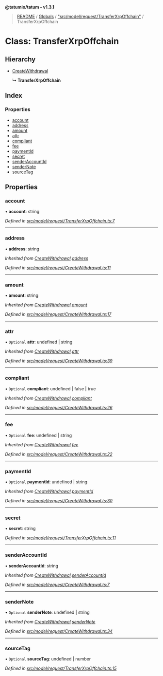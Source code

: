 **@tatumio/tatum - v1.3.1**

> [README](../README.md) / [Globals](../globals.md) / ["src/model/request/TransferXrpOffchain"](../modules/_src_model_request_transferxrpoffchain_.md) / TransferXrpOffchain

# Class: TransferXrpOffchain

## Hierarchy

* [CreateWithdrawal](_src_model_request_createwithdrawal_.createwithdrawal.md)

  ↳ **TransferXrpOffchain**

## Index

### Properties

* [account](_src_model_request_transferxrpoffchain_.transferxrpoffchain.md#account)
* [address](_src_model_request_transferxrpoffchain_.transferxrpoffchain.md#address)
* [amount](_src_model_request_transferxrpoffchain_.transferxrpoffchain.md#amount)
* [attr](_src_model_request_transferxrpoffchain_.transferxrpoffchain.md#attr)
* [compliant](_src_model_request_transferxrpoffchain_.transferxrpoffchain.md#compliant)
* [fee](_src_model_request_transferxrpoffchain_.transferxrpoffchain.md#fee)
* [paymentId](_src_model_request_transferxrpoffchain_.transferxrpoffchain.md#paymentid)
* [secret](_src_model_request_transferxrpoffchain_.transferxrpoffchain.md#secret)
* [senderAccountId](_src_model_request_transferxrpoffchain_.transferxrpoffchain.md#senderaccountid)
* [senderNote](_src_model_request_transferxrpoffchain_.transferxrpoffchain.md#sendernote)
* [sourceTag](_src_model_request_transferxrpoffchain_.transferxrpoffchain.md#sourcetag)

## Properties

### account

•  **account**: string

*Defined in [src/model/request/TransferXrpOffchain.ts:7](https://github.com/tatumio/tatum-js/blob/8f0f126/src/model/request/TransferXrpOffchain.ts#L7)*

___

### address

•  **address**: string

*Inherited from [CreateWithdrawal](_src_model_request_createwithdrawal_.createwithdrawal.md).[address](_src_model_request_createwithdrawal_.createwithdrawal.md#address)*

*Defined in [src/model/request/CreateWithdrawal.ts:11](https://github.com/tatumio/tatum-js/blob/8f0f126/src/model/request/CreateWithdrawal.ts#L11)*

___

### amount

•  **amount**: string

*Inherited from [CreateWithdrawal](_src_model_request_createwithdrawal_.createwithdrawal.md).[amount](_src_model_request_createwithdrawal_.createwithdrawal.md#amount)*

*Defined in [src/model/request/CreateWithdrawal.ts:17](https://github.com/tatumio/tatum-js/blob/8f0f126/src/model/request/CreateWithdrawal.ts#L17)*

___

### attr

• `Optional` **attr**: undefined \| string

*Inherited from [CreateWithdrawal](_src_model_request_createwithdrawal_.createwithdrawal.md).[attr](_src_model_request_createwithdrawal_.createwithdrawal.md#attr)*

*Defined in [src/model/request/CreateWithdrawal.ts:39](https://github.com/tatumio/tatum-js/blob/8f0f126/src/model/request/CreateWithdrawal.ts#L39)*

___

### compliant

• `Optional` **compliant**: undefined \| false \| true

*Inherited from [CreateWithdrawal](_src_model_request_createwithdrawal_.createwithdrawal.md).[compliant](_src_model_request_createwithdrawal_.createwithdrawal.md#compliant)*

*Defined in [src/model/request/CreateWithdrawal.ts:26](https://github.com/tatumio/tatum-js/blob/8f0f126/src/model/request/CreateWithdrawal.ts#L26)*

___

### fee

• `Optional` **fee**: undefined \| string

*Inherited from [CreateWithdrawal](_src_model_request_createwithdrawal_.createwithdrawal.md).[fee](_src_model_request_createwithdrawal_.createwithdrawal.md#fee)*

*Defined in [src/model/request/CreateWithdrawal.ts:22](https://github.com/tatumio/tatum-js/blob/8f0f126/src/model/request/CreateWithdrawal.ts#L22)*

___

### paymentId

• `Optional` **paymentId**: undefined \| string

*Inherited from [CreateWithdrawal](_src_model_request_createwithdrawal_.createwithdrawal.md).[paymentId](_src_model_request_createwithdrawal_.createwithdrawal.md#paymentid)*

*Defined in [src/model/request/CreateWithdrawal.ts:30](https://github.com/tatumio/tatum-js/blob/8f0f126/src/model/request/CreateWithdrawal.ts#L30)*

___

### secret

•  **secret**: string

*Defined in [src/model/request/TransferXrpOffchain.ts:11](https://github.com/tatumio/tatum-js/blob/8f0f126/src/model/request/TransferXrpOffchain.ts#L11)*

___

### senderAccountId

•  **senderAccountId**: string

*Inherited from [CreateWithdrawal](_src_model_request_createwithdrawal_.createwithdrawal.md).[senderAccountId](_src_model_request_createwithdrawal_.createwithdrawal.md#senderaccountid)*

*Defined in [src/model/request/CreateWithdrawal.ts:7](https://github.com/tatumio/tatum-js/blob/8f0f126/src/model/request/CreateWithdrawal.ts#L7)*

___

### senderNote

• `Optional` **senderNote**: undefined \| string

*Inherited from [CreateWithdrawal](_src_model_request_createwithdrawal_.createwithdrawal.md).[senderNote](_src_model_request_createwithdrawal_.createwithdrawal.md#sendernote)*

*Defined in [src/model/request/CreateWithdrawal.ts:34](https://github.com/tatumio/tatum-js/blob/8f0f126/src/model/request/CreateWithdrawal.ts#L34)*

___

### sourceTag

• `Optional` **sourceTag**: undefined \| number

*Defined in [src/model/request/TransferXrpOffchain.ts:15](https://github.com/tatumio/tatum-js/blob/8f0f126/src/model/request/TransferXrpOffchain.ts#L15)*
